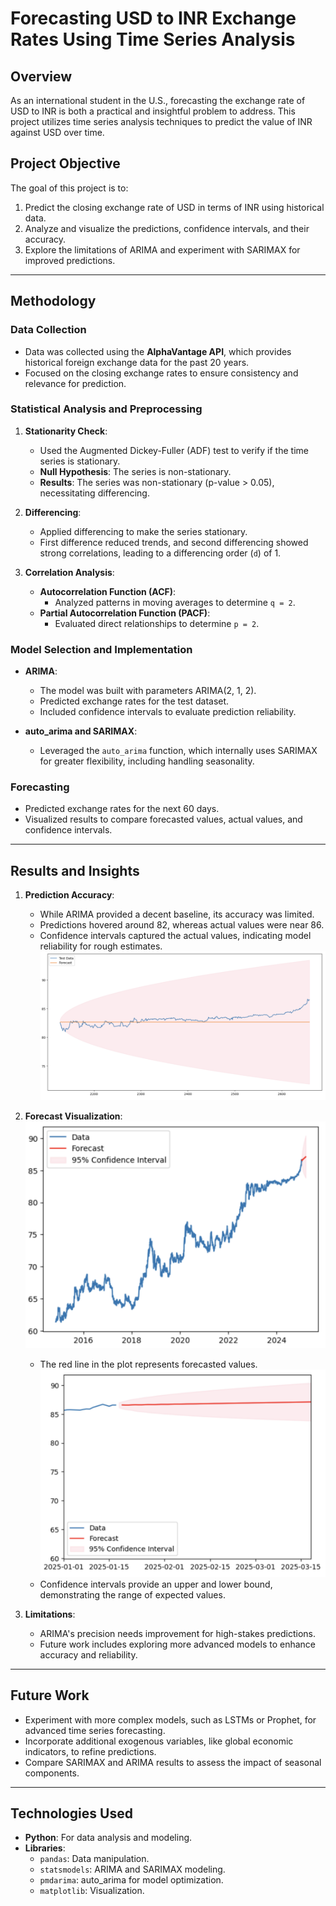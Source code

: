 # Forecasting USD to INR Exchange Rates Using Time Series Analysis

## Overview

As an international student in the U.S., forecasting the exchange rate of USD to INR is both a practical and insightful problem to address. This project utilizes time series analysis techniques to predict the value of INR against USD over time.

## Project Objective

The goal of this project is to:
1. Predict the closing exchange rate of USD in terms of INR using historical data.
2. Analyze and visualize the predictions, confidence intervals, and their accuracy.
3. Explore the limitations of ARIMA and experiment with SARIMAX for improved predictions.

---

## Methodology

### Data Collection
- Data was collected using the **AlphaVantage API**, which provides historical foreign exchange data for the past 20 years.
- Focused on the closing exchange rates to ensure consistency and relevance for prediction.

### Statistical Analysis and Preprocessing
1. **Stationarity Check**:
   - Used the Augmented Dickey-Fuller (ADF) test to verify if the time series is stationary.
   - **Null Hypothesis**: The series is non-stationary.
   - **Results**: The series was non-stationary (p-value > 0.05), necessitating differencing.

2. **Differencing**:
   - Applied differencing to make the series stationary. 
   - First difference reduced trends, and second differencing showed strong correlations, leading to a differencing order (`d`) of 1.

3. **Correlation Analysis**:
   - **Autocorrelation Function (ACF)**:
     - Analyzed patterns in moving averages to determine `q = 2`.
   - **Partial Autocorrelation Function (PACF)**:
     - Evaluated direct relationships to determine `p = 2`.

### Model Selection and Implementation
- **ARIMA**:
  - The model was built with parameters ARIMA(2, 1, 2).
  - Predicted exchange rates for the test dataset.
  - Included confidence intervals to evaluate prediction reliability.

- **auto_arima and SARIMAX**:
  - Leveraged the `auto_arima` function, which internally uses SARIMAX for greater flexibility, including handling seasonality.

### Forecasting
- Predicted exchange rates for the next 60 days.
- Visualized results to compare forecasted values, actual values, and confidence intervals.

---

## Results and Insights

1. **Prediction Accuracy**:
   - While ARIMA provided a decent baseline, its accuracy was limited.
   - Predictions hovered around 82, whereas actual values were near 86.
   - Confidence intervals captured the actual values, indicating model reliability for rough estimates.
   ![alt text](image.png)

2. **Forecast Visualization**:
   ![alt text](image-1.png)
   - The red line in the plot represents forecasted values.
   ![alt text](image-2.png)
   - Confidence intervals provide an upper and lower bound, demonstrating the range of expected values.

3. **Limitations**:
   - ARIMA's precision needs improvement for high-stakes predictions.
   - Future work includes exploring more advanced models to enhance accuracy and reliability.

---

## Future Work

- Experiment with more complex models, such as LSTMs or Prophet, for advanced time series forecasting.
- Incorporate additional exogenous variables, like global economic indicators, to refine predictions.
- Compare SARIMAX and ARIMA results to assess the impact of seasonal components.

---

## Technologies Used

- **Python**: For data analysis and modeling.
- **Libraries**:
  - `pandas`: Data manipulation.
  - `statsmodels`: ARIMA and SARIMAX modeling.
  - `pmdarima`: auto_arima for model optimization.
  - `matplotlib`: Visualization.


